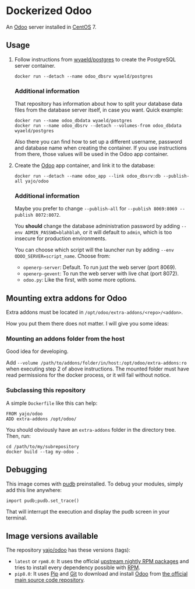 # Dockerized Odoo #

An [Odoo][] server installed in [CentOS][] 7.

## Usage

1.  Follow instructions from [wyaeld/postgres][] to create the
    PostgreSQL server container.

        docker run --detach --name odoo_dbsrv wyaeld/postgres

    ### Additional information

    That repository has information about how to split your database data files
    from the database server itself, in case you want. Quick example:

        docker run --name odoo_dbdata wyaeld/postgres
        docker run --name odoo_dbsrv --detach --volumes-from odoo_dbdata wyaeld/postgres

    Also there you can find how to set up a different username, password and
    database name when creating the container. If you use instructions from
    there, those values will be used in the Odoo app container.

2.  Create the [Odoo][] app container, and link it to the database:

        docker run --detach --name odoo_app --link odoo_dbsrv:db --publish-all yajo/odoo

    ### Additional information

    Maybe you prefer to change `--publish-all` for
    `--publish 8069:8069 --publish 8072:8072`.

    You **should** change the database administration password by adding
    `--env ADMIN_PASSWD=blahblah`, or it will default to `admin`, which is too
    insecure for production environments.

    You can choose which script will the launcher run by adding
    `--env ODOO_SERVER=script_name`. Choose from:

    - `openerp-server`: Default. To run just the web server (port 8069).
    - `openerp-gevent`: To run the web server with live chat (port 8072).
    - `odoo.py`: Like the first, with some more options.

## Mounting extra addons for Odoo

Extra addons must be located in `/opt/odoo/extra-addons/<repo>/<addon>`.

How you put them there does not matter. I will give you some ideas:

### Mounting an addons folder from the host

Good idea for developing.

Add `--volume /path/to/addons/folder/in/host:/opt/odoo/extra-addons:ro` when
executing step 2 of above instructions. The mounted folder must have read
permissions for the docker process, or it will fail without notice.

### Subclassing this repository

A simple `Dockerfile` like this can help:

    FROM yajo/odoo
    ADD extra-addons /opt/odoo/

You should obviously have an `extra-addons` folder in the directory tree.
Then, run:

    cd /path/to/my/subrepository
    docker build --tag my-odoo .

## Debugging

This image comes with [pudb][] preinstalled. To debug your modules, simply add
this line anywhere:

    import pudb;pudb.set_trace()

That will interrupt the execution and display the pudb screen in your terminal.

## Image versions available

The repository [yajo/odoo][] has these versions (tags):

- `latest` or `rpm8.0`: It uses the official
  [upstream nightly RPM packages](http://nightly.openerp.com/8.0/nightly/rpm/)
  and tries to install every dependency possible with [RPM][].
- `pip8.0`: It uses [Pip][] and [Git][] to download and install [Odoo][] from
[the official main source code repository](https://github.com/odoo/odoo).


[CentOS]: http://centos.org/
[Git]: http://git-scm.com/
[Odoo]: https://www.odoo.com/
[Pip]: https://pip.pypa.io/en/latest/
[pudb]: https://pypi.python.org/pypi/pudb
[RPM]: http://rpm.org/
[wyaeld/postgres]: https://registry.hub.docker.com/u/wyaeld/postgres/
[yajo/odoo]: https://registry.hub.docker.com/u/yajo/odoo/
